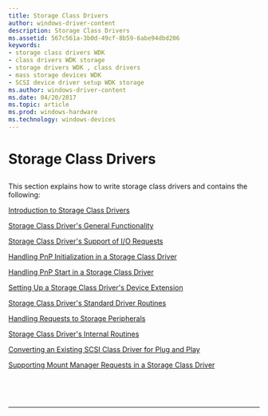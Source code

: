 ```yaml
---
title: Storage Class Drivers
author: windows-driver-content
description: Storage Class Drivers
ms.assetid: 567c561a-3b0d-49cf-8b59-6abe94dbd206
keywords:
- storage class drivers WDK
- class drivers WDK storage
- storage drivers WDK , class drivers
- mass storage devices WDK
- SCSI device driver setup WDK storage
ms.author: windows-driver-content
ms.date: 04/20/2017
ms.topic: article
ms.prod: windows-hardware
ms.technology: windows-devices
---
```


# Storage Class Drivers


## <span id="ddk_storage_class_drivers_kg"></span><span id="DDK_STORAGE_CLASS_DRIVERS_KG"></span>


This section explains how to write storage class drivers and contains the following:

[Introduction to Storage Class Drivers](introduction-to-storage-class-drivers.md)

[Storage Class Driver's General Functionality](storage-class-driver-s-general-functionality.md)

[Storage Class Driver's Support of I/O Requests](storage-class-driver-s-support-of-i-o-requests.md)

[Handling PnP Initialization in a Storage Class Driver](handling-pnp-initialization-in-a-storage-class-driver.md)

[Handling PnP Start in a Storage Class Driver](handling-pnp-start-in-a-storage-class-driver.md)

[Setting Up a Storage Class Driver's Device Extension](setting-up-a-storage-class-driver-s-device-extension.md)

[Storage Class Driver's Standard Driver Routines](storage-class-driver-s-standard-driver-routines.md)

[Handling Requests to Storage Peripherals](handling-requests-to-storage-peripherals.md)

[Storage Class Driver's Internal Routines](storage-class-driver-s-internal-routines.md)

[Converting an Existing SCSI Class Driver for Plug and Play](converting-an-existing-scsi-class-driver-for-plug-and-play.md)

[Supporting Mount Manager Requests in a Storage Class Driver](supporting-mount-manager-requests-in-a-storage-class-driver.md)

 

 


--------------------


